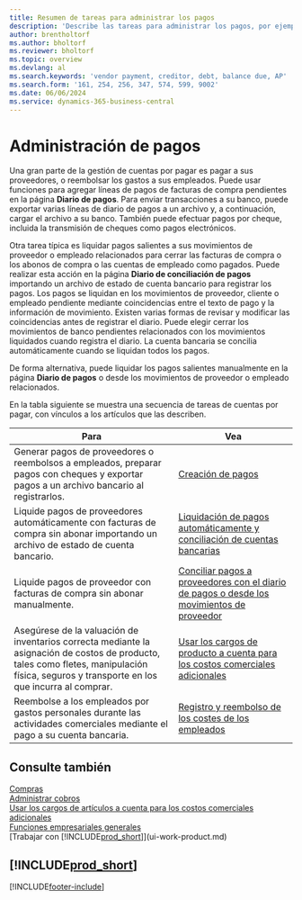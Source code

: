 ```yaml
---
title: Resumen de tareas para administrar los pagos
description: 'Describe las tareas para administrar los pagos, por ejemplo, los pagos a acreedores o la liquidación de pagos salientes en movimientos para cerrar facturas o abonos.'
author: brentholtorf
ms.author: bholtorf
ms.reviewer: bholtorf
ms.topic: overview
ms.devlang: al
ms.search.keywords: 'vendor payment, creditor, debt, balance due, AP'
ms.search.form: '161, 254, 256, 347, 574, 599, 9002'
ms.date: 06/06/2024
ms.service: dynamics-365-business-central
---
```

# <a name="managing-payables"></a>Administración de pagos

Una gran parte de la gestión de cuentas por pagar es pagar a sus proveedores, o reembolsar los gastos a sus empleados. Puede usar funciones para agregar líneas de pagos de facturas de compra pendientes en la página **Diario de pagos**. Para enviar transacciones a su banco, puede exportar varias líneas de diario de pagos a un archivo y, a continuación, cargar el archivo a su banco. También puede efectuar pagos por cheque, incluida la transmisión de cheques como pagos electrónicos.

Otra tarea típica es liquidar pagos salientes a sus movimientos de proveedor o empleado relacionados para cerrar las facturas de compra o los abonos de compra o las cuentas de empleado como pagados. Puede realizar esta acción en la página **Diario de conciliación de pagos** importando un archivo de estado de cuenta bancario para registrar los pagos. Los pagos se liquidan en los movimientos de proveedor, cliente o empleado pendiente mediante coincidencias entre el texto de pago y la información de movimiento. Existen varias formas de revisar y modificar las coincidencias antes de registrar el diario. Puede elegir cerrar los movimientos de banco pendientes relacionados con los movimientos liquidados cuando registra el diario. La cuenta bancaria se concilia automáticamente cuando se liquidan todos los pagos.

De forma alternativa, puede liquidar los pagos salientes manualmente en la página **Diario de pagos** o desde los movimientos de proveedor o empleado relacionados.

En la tabla siguiente se muestra una secuencia de tareas de cuentas por pagar, con vínculos a los artículos que las describen.

| Para | Vea |
| --- | --- |
| Generar pagos de proveedores o reembolsos a empleados, preparar pagos con cheques y exportar pagos a un archivo bancario al registrarlos. |[Creación de pagos](payables-make-payments.md) |
| Liquide pagos de proveedores automáticamente con facturas de compra sin abonar importando un archivo de estado de cuenta bancario. |[Liquidación de pagos automáticamente y conciliación de cuentas bancarias](receivables-apply-payments-auto-reconcile-bank-accounts.md) |
| Liquide pagos de proveedor con facturas de compra sin abonar manualmente. |[Conciliar pagos a proveedores con el diario de pagos o desde los movimientos de proveedor](payables-how-apply-purchase-transactions-manually.md) |
|Asegúrese de la valuación de inventarios correcta mediante la asignación de costos de producto, tales como fletes, manipulación física, seguros y transporte en los que incurra al comprar.|[Usar los cargos de producto a cuenta para los costos comerciales adicionales](payables-how-assign-item-charges.md)|
|Reembolse a los empleados por gastos personales durante las actividades comerciales mediante el pago a su cuenta bancaria.|[Registro y reembolso de los costes de los empleados](finance-how-record-reimburse-employee-expenses.md)|

## <a name="see-also"></a>Consulte también
[Compras](purchasing-manage-purchasing.md)  
[Administrar cobros](receivables-manage-receivables.md)  
[Usar los cargos de artículos a cuenta para los costos comerciales adicionales](payables-how-assign-item-charges.md)  
[Funciones empresariales generales](ui-across-business-areas.md)  
[Trabajar con [!INCLUDE[prod_short](includes/prod_short.md)]](ui-work-product.md)

## [!INCLUDE[prod_short](includes/free_trial_md.md)]  


[!INCLUDE[footer-include](includes/footer-banner.md)]
